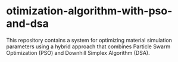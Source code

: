# otimization-algorithm-with-pso-and-dsa
 This repository contains a system for optimizing material simulation parameters using a hybrid approach that combines Particle Swarm Optimization (PSO) and Downhill Simplex Algorithm (DSA).
